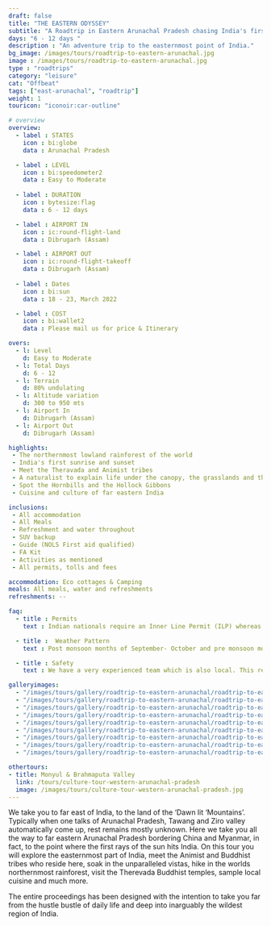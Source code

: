 ```yaml
---
draft: false
title: "THE EASTERN ODYSSEY"
subtitle: "A Roadtrip in Eastern Arunachal Pradesh chasing India's first sunrise"
days: "6 - 12 days "
description : "An adventure trip to the easternmost point of India."
bg_image: /images/tours/roadtrip-to-eastern-arunachal.jpg
image : /images/tours/roadtrip-to-eastern-arunachal.jpg
type : "roadtrips"
category: "leisure"
cat: "Offbeat"
tags: ["east-arunachal", "roadtrip"]
weight: 1 
touricon: "iconoir:car-outline"

# overview
overview:
  - label : STATES
    icon : bi:globe
    data : Arunachal Pradesh 

  - label : LEVEL
    icon : bi:speedometer2
    data : Easy to Moderate
    
  - label : DURATION
    icon : bytesize:flag
    data : 6 - 12 days

  - label : AIRPORT IN
    icon : ic:round-flight-land
    data : Dibrugarh (Assam)

  - label : AIRPORT OUT
    icon : ic:round-flight-takeoff
    data : Dibrugarh (Assam)
    
  - label : Dates
    icon : bi:sun
    data : 18 - 23, March 2022

  - label : COST
    icon : bi:wallet2
    data : Please mail us for price & Itinerary

overs:
  - l: Level 
    d: Easy to Moderate
  - l: Total Days 
    d: 6 - 12
  - l: Terrain 
    d: 80% undulating
  - l: Altitude variation 
    d: 300 to 950 mts
  - l: Airport In 
    d: Dibrugarh (Assam)
  - l: Airport Out 
    d: Dibrugarh (Assam) 

highlights:
 - The northernmost lowland rainforest of the world
 - India's first sunrise and sunset
 - Meet the Theravada and Animist tribes
 - A naturalist to explain life under the canopy, the grasslands and the riverine areas
 - Spot the Hornbills and the Hollock Gibbons
 - Cuisine and culture of far eastern India

inclusions:
 - All accommodation
 - All Meals
 - Refreshment and water throughout
 - SUV backup 
 - Guide (NOLS First aid qualified)
 - FA Kit
 - Activities as mentioned
 - All permits, tolls and fees

accommodation: Eco cottages & Camping
meals: All meals, water and refreshments
refreshments: -- 

faq:
  - title : Permits
    text : Indian nationals require an Inner Line Permit (ILP) whereas foreign nationals require a Restricted Area Permit (RAP / PAP). These have a govt. charge attached to them. Rest assured we take care of the arrangements.

  - title :  Weather Pattern
    text : Post monsoon months of September- October and pre monsoon months of March-April are very pleasant with blue skies and a fair days. Peak winters are from November to February with the mercury coming down below 15 C in the nights, where as the days are quite pleasant.

  - title : Safety
    text : We have a very experienced team which is also local. This reflects in the overall safety of our tours. Rest assured your guides know where extra attention is required and when. All our routes are well known to us, we know where the nearest medical facilities are, we know whom to contact if in case of an emergency, we know all the alternate routes in case of road blockages. We have CASEVAC protocols in place to streamline the process in case of emergencies. You can rest easy knowing that in the outdoors in general and this region in particular you are in safe hands with us.

galleryimages:
  - "/images/tours/gallery/roadtrip-to-eastern-arunachal/roadtrip-to-eastern-arunachal1.jpg"
  - "/images/tours/gallery/roadtrip-to-eastern-arunachal/roadtrip-to-eastern-arunachal2.jpg"
  - "/images/tours/gallery/roadtrip-to-eastern-arunachal/roadtrip-to-eastern-arunachal3.jpg"
  - "/images/tours/gallery/roadtrip-to-eastern-arunachal/roadtrip-to-eastern-arunachal4.jpg"
  - "/images/tours/gallery/roadtrip-to-eastern-arunachal/roadtrip-to-eastern-arunachal5.jpg"
  - "/images/tours/gallery/roadtrip-to-eastern-arunachal/roadtrip-to-eastern-arunachal6.jpg"
  - "/images/tours/gallery/roadtrip-to-eastern-arunachal/roadtrip-to-eastern-arunachal7.jpg"
  - "/images/tours/gallery/roadtrip-to-eastern-arunachal/roadtrip-to-eastern-arunachal8.jpg"
  - "/images/tours/gallery/roadtrip-to-eastern-arunachal/roadtrip-to-eastern-arunachal9.jpg"

othertours:
- title: Monyul & Brahmaputa Valley 
  link: /tours/culture-tour-western-arunachal-pradesh
  image: /images/tours/culture-tour-western-arunachal-pradesh.jpg  
---
```


 We take you to far east of India, to the land of the ‘Dawn lit ‘Mountains’. Typically when one talks of Arunachal Pradesh, Tawang and Ziro valley automatically come up, rest remains mostly unknown. Here we take you all the way to far eastern Arunachal Pradesh bordering China and Myanmar, in fact, to the point where the first rays of the sun hits India.
On this tour you will explore the easternmost part of India, meet the Animist and Buddhist tribes who reside here, soak in the unparalleled vistas, hike in the worlds northernmost rainforest, visit the Therevada Buddhist temples, sample local cuisine and much more.

The entire proceedings has been designed with the  intention to take you far from the hustle bustle of daily life and deep into inarguably the wildest region of India.
